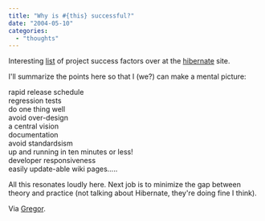 ```yaml
---
title: "Why is #{this} successful?"
date: "2004-05-10"
categories: 
  - "thoughts"
---
```


Interesting [list](http://www.hibernate.org/38.html) of project success factors over at the [hibernate](http://www.hibernate.org) site.

I'll summarize the points here so that I (we?) can make a mental picture:

rapid release schedule  
regression tests  
do one thing well  
avoid over-design  
a central vision  
documentation  
avoid standardsism  
up and running in ten minutes or less!  
developer responsiveness  
easily update-able wiki pages.....

All this resonates loudly here. Next job is to minimize the gap between theory and practice (not talking about Hibernate, they're doing fine I think).

Via [Gregor](http://greg.abstrakt.ch/archives/001679.html).
